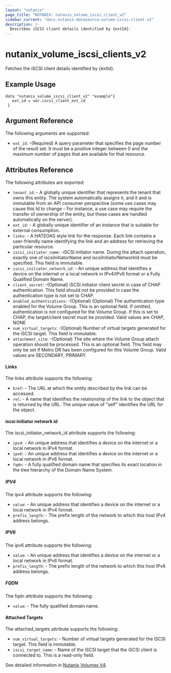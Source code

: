 ```yaml
---
layout: "nutanix"
page_title: "NUTANIX: nutanix_volume_iscsi_client_v2"
sidebar_current: "docs-nutanix-datasource-volume-iscsi-client-v2"
description: |-
  Describes iSCSI client details identified by {extId}.
---
```


# nutanix_volume_iscsi_clients_v2

Fetches the iSCSI client details identified by {extId}.



## Example Usage

```hcl
data "nutanix_volume_iscsi_client_v2" "example"{  
   ext_id = var.iscsi_client_ext_id
 }
```

##  Argument Reference
The following arguments are supported:


* `ext_id`: -(Required) A query parameter that specifies the page number of the result set. It must be a positive integer between 0 and the maximum number of pages that are available for that resource.

## Attributes Reference
The following attributes are exported:


* `tenant_id`: - A globally unique identifier that represents the tenant that owns this entity. The system automatically assigns it, and it and is immutable from an API consumer perspective (some use cases may cause this Id to change - For instance, a use case may require the transfer of ownership of the entity, but these cases are handled automatically on the server).
* `ext_id`: - A globally unique identifier of an instance that is suitable for external consumption.
* `links`: - A HATEOAS style link for the response. Each link contains a user-friendly name identifying the link and an address for retrieving the particular resource.
* `iscsi_initiator_name`: -iSCSI initiator name. During the attach operation, exactly one of iscsiInitiatorName and iscsiInitiatorNetworkId must be specified. This field is immutable.
* `iscsi_initiator_network_id`: - An unique address that identifies a device on the internet or a local network in IPv4/IPv6 format or a Fully Qualified Domain Name.
* `client_secret`: -(Optional) iSCSI initiator client secret in case of CHAP authentication. This field should not be provided in case the authentication type is not set to CHAP.
* `enabled_authentications`: -(Optional) (Optional) The authentication type enabled for the Volume Group. This is an optional field. If omitted, authentication is not configured for the Volume Group. If this is set to CHAP, the target/client secret must be provided. Valid values are CHAP, NONE
* `num_virtual_targets`: -(Optional) Number of virtual targets generated for the iSCSI target. This field is immutable.
* `attachment_site`: -(Optional) The site where the Volume Group attach operation should be processed. This is an optional field. This field may only be set if Metro DR has been configured for this Volume Group. Valid values are SECONDARY, PRIMARY.


#### Links

The links attribute supports the following:

* `href`: - The URL at which the entity described by the link can be accessed.
* `rel`: - A name that identifies the relationship of the link to the object that is returned by the URL. The unique value of "self" identifies the URL for the object.

#### iscsi initiator network id

The iscsi_initiator_network_id attribute supports the following:

* `ipv4`: - An unique address that identifies a device on the internet or a local network in IPv4 format.
* `ipv6`: - An unique address that identifies a device on the internet or a local network in IPv6 format.
* `fqdn`: - A fully qualified domain name that specifies its exact location in the tree hierarchy of the Domain Name System.

##### IPV4

The ipv4 attribute supports the following:

* `value`: - An unique address that identifies a device on the internet or a local network in IPv4 format.
* `prefix_length`: - The prefix length of the network to which this host IPv4 address belongs.

##### IPV6

The ipv6 attribute supports the following:

* `value`: - An unique address that identifies a device on the internet or a local network in IPv6 format.
* `prefix_length`: - The prefix length of the network to which this host IPv6 address belongs.

##### FQDN

The fqdn attribute supports the following:

* `value`: - The fully qualified domain name.


#### Attached Targets

The attached_targets attribute supports the following:

* `num_virtual_targets`: - Number of virtual targets generated for the iSCSI target. This field is immutable.
* `iscsi_target_name`: - Name of the iSCSI target that the iSCSI client is connected to. This is a read-only field.



See detailed information in [Nutanix Volumes V4](https://developers.nutanix.com/api-reference?namespace=volumes&version=v4.0).
